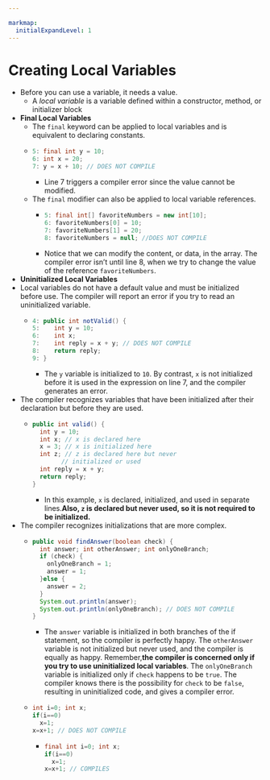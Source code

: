 ```yaml
---

markmap:
  initialExpandLevel: 1
---
```

# **Creating Local Variables**
- Before you can use a variable, it needs a value.
  - A _local variable_ is a variable defined within a constructor, method,
or initializer block
- **Final Local Variables**
  - The `final` keyword can be applied to local variables and is equivalent to declaring constants.
  - 
    ```java
    5: final int y = 10;
    6: int x = 20;
    7: y = x + 10; // DOES NOT COMPILE
    ```
    - Line 7 triggers a compiler error since the value cannot be modified.
  - The `final` modifier can also be applied to local variable references.
      -   ```java
          5: final int[] favoriteNumbers = new int[10];
          6: favoriteNumbers[0] = 10;
          7: favoriteNumbers[1] = 20;
          8: favoriteNumbers = null; //DOES NOT COMPILE
          ```
      - Notice that we can modify the content, or data, in the array. The
      compiler error isn’t until line 8, when we try to change the value of
      the reference `favoriteNumbers`.
- **Uninitialized Local Variables**
- Local variables do not have a default value and must be
initialized before use. The compiler will report an error if
you try to read an uninitialized variable. 
  - ```java
    4: public int notValid() {
    5:    int y = 10;
    6:    int x;
    7:    int reply = x + y; // DOES NOT COMPILE
    8:    return reply;
    9: }
    ```
    - The `y` variable is initialized to `10`. By contrast, `x` is not 
    initialized before it is used in the expression on line 7,
      and the compiler generates an error. 
- The compiler recognizes variables that have been initialized 
after their declaration but before they are used. 
  - ```java
    public int valid() {
      int y = 10;
      int x; // x is declared here
      x = 3; // x is initialized here
      int z; // z is declared here but never  
            // initialized or used
      int reply = x + y;
      return reply;
    }
    ```
    - In this example, `x` is declared, initialized, and used in 
    separate lines.**Also, `z` is declared but never used,
    so it is not required to be initialized.**
- The compiler recognizes initializations that
are more complex.
  - ```java
    public void findAnswer(boolean check) {
      int answer; int otherAnswer; int onlyOneBranch;
      if (check) {
        onlyOneBranch = 1;
        answer = 1;
      }else {
        answer = 2;
      }
      System.out.println(answer);
      System.out.println(onlyOneBranch); // DOES NOT COMPILE
    }
    ```
    - The `answer` variable is initialized in both branches of the if statement, 
    so the compiler is perfectly happy. 
    The `otherAnswer` variable is not initialized but never used, and the 
    compiler is equally as happy. Remember,**the compiler is concerned 
    only if you try to use uninitialized local variables**.
    The `onlyOneBranch` variable is initialized only if `check` happens to be
    `true`. The compiler knows there is the possibility for `check` to be
    `false`, resulting in uninitialized code, and gives a compiler error.
  -   ```java
      int i=0; int x;
      if(i==0)
        x=1;
      x=x+1; // DOES NOT COMPILE
      ```
      -   ```java
          final int i=0; int x;
          if(i==0)
            x=1;
          x=x+1; // COMPILES
          ```